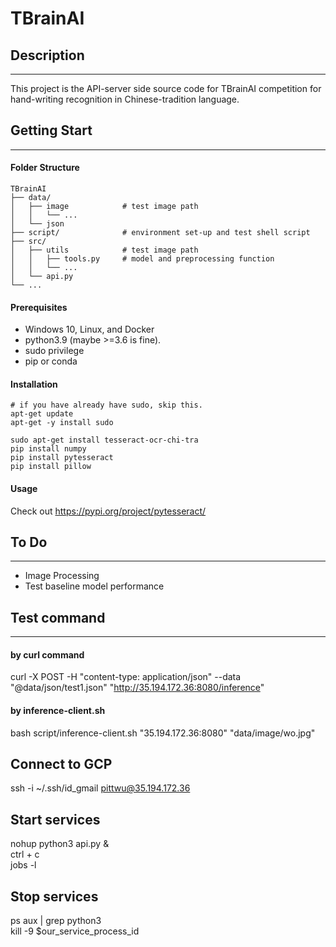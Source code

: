 # **TBrainAI**

## **Description**
---  
This project is the API-server side source code for TBrainAI competition for hand-writing recognition in Chinese-tradition language.


## **Getting Start**
---  
#### **Folder Structure**

```
TBrainAI   
├── data/  
│   ├── image            # test image path  
│   │   └── ... 
│   └── json 
├── script/              # environment set-up and test shell script
├── src/  
│   ├── utils            # test image path  
│   │   ├── tools.py     # model and preprocessing function
│   │   └── ... 
│   └── api.py
└── ...  
```

#### **Prerequisites**

* Windows 10, Linux, and Docker
* python3.9 (maybe >=3.6 is fine).
* sudo privilege
* pip or conda

#### **Installation**

    # if you have already have sudo, skip this.
    apt-get update
    apt-get -y install sudo

    sudo apt-get install tesseract-ocr-chi-tra
    pip install numpy
    pip install pytesseract
    pip install pillow


#### **Usage**

Check out https://pypi.org/project/pytesseract/

## **To Do**
---  
* Image Processing
* Test baseline model performance

  

## Test command
---
#### by curl command
curl -X POST -H "content-type: application/json" --data "@data/json/test1.json" "http://35.194.172.36:8080/inference"

#### by inference-client.sh
bash script/inference-client.sh "35.194.172.36:8080" "data/image/wo.jpg"

## Connect to GCP
ssh -i ~/.ssh/id_gmail pittwu@35.194.172.36

## Start services
nohup python3 api.py &  
ctrl + c  
jobs -l  

## Stop services
ps aux | grep python3  
kill -9 $our_service_process_id
